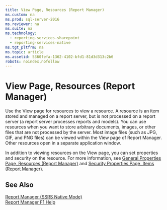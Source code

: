 ```yaml
---
title: View Page, Resources (Report Manager)
ms.custom: na
ms.prod: sql-server-2016
ms.reviewer: na
ms.suite: na
ms.technology: 
  - reporting-services-sharepoint
  - reporting-services-native
ms.tgt_pltfrm: na
ms.topic: article
ms.assetid: 5360fefa-1362-4102-bfd1-81d3d313c2b6
robots: noindex,nofollow
---
```

# View Page, Resources (Report Manager)
  Use the View page for resources to view a resource. A resource is an item stored and managed on a report server, but is not processed on a report server \(a report server processes reports and models\). You can use resources when you want to store arbitrary documents, images, or other files that are not processed by the server. Most image files \(such as JPG, GIF, and PNG files\) can be viewed within the View page of Report Manager. Other resources open in a separate application window.  
  
 In addition to viewing resources on the View page, you can set properties and security on the resource. For more information, see [General Properties Page, Resources &#40;Report Manager&#41;](../../Topics/TopicNameNotContainA/General-Properties-Page,-Resources--Report-Manager-.md) and [Security Properties Page, Items &#40;Report Manager&#41;](../../Topics/TopicNameNotContainA/Security-Properties-Page,-Items--Report-Manager-.md).  
  
## See Also  
 [Report Manager  &#40;SSRS Native Mode&#41;](../../Topics/TopicNameNotContainA/Report-Manager---SSRS-Native-Mode-.md)   
 [Report Manager F1 Help](../../Topics/TopicNameNotContainA/Report-Manager-F1-Help.md)  
  
  